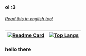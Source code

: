 ### oi :3
###### [Read this in english too!](https://github.com/ciroDourado/ciroDourado#hello-there)

<!--
**ciroDourado/ciroDourado** is a ✨ _special_ ✨ repository because its `README.md` (this file) appears on your GitHub profile.

Here are some ideas to get you started:

- 🔭 I’m currently working on ...
- 🌱 I’m currently learning ...
- 👯 I’m looking to collaborate on ...
- 🤔 I’m looking for help with ...
- 💬 Ask me about ...
- 📫 How to reach me: ...
- 😄 Pronouns: ...
- ⚡ Fun fact: ...
-->

| [![Readme Card](https://github-readme-stats.vercel.app/api/pin/?username=ciroDourado&repo=hello-world)](https://github.com/anuraghazra/github-readme-stats) | [![Top Langs](https://github-readme-stats.vercel.app/api/top-langs/?username=ciroDourado&layout=compact)](https://github.com/anuraghazra/github-readme-stats) |
|-|-|

### hello there
